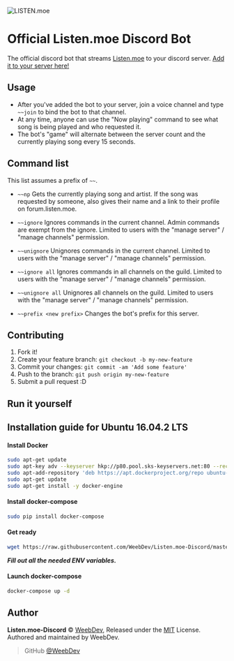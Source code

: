 ![LISTEN.moe](https://i.imgur.com/t8Zg2YJ.jpg)

# Official Listen.moe Discord Bot

The official discord bot that streams [Listen.moe](https://listen.moe) to your discord server. [Add it to your server here!](https://discordapp.com/oauth2/authorize?&client_id=222167140004790273&scope=bot&permissions=36702208)

## Usage

- After you've added the bot to your server, join a voice channel and type `~~join` to bind the bot to that channel.
- At any time, anyone can use the "Now playing" command to see what song is being played and who requested it.
- The bot's "game" will alternate between the server count and the currently playing song every 15 seconds.

## Command list

This list assumes a prefix of `~~`.

- `~~np`
  Gets the currently playing song and artist. If the song was requested by someone, also gives their name and a link to their profile on forum.listen.moe.

- `~~ignore`
  Ignores commands in the current channel. Admin commands are exempt from the ignore. Limited to users with the "manage server" / "manage channels" permission.

- `~~unignore`
  Unignores commands in the current channel. Limited to users with the "manage server" / "manage channels" permission.

- `~~ignore all`
  Ignores commands in all channels on the guild. Limited to users with the "manage server" / "manage channels" permission.

- `~~unignore all`
  Unignores all channels on the guild. Limited to users with the "manage server" / "manage channels" permission.

- `~~prefix <new prefix>`
  Changes the bot's prefix for this server.

## Contributing

1. Fork it!
2. Create your feature branch: `git checkout -b my-new-feature`
3. Commit your changes: `git commit -am 'Add some feature'`
4. Push to the branch: `git push origin my-new-feature`
5. Submit a pull request :D


## Run it yourself

## Installation guide for Ubuntu 16.04.2 LTS

#### Install Docker

```bash
sudo apt-get update
sudo apt-key adv --keyserver hkp://p80.pool.sks-keyservers.net:80 --recv-keys 58118E89F3A912897C070ADBF76221572C52609D
sudo apt-add-repository 'deb https://apt.dockerproject.org/repo ubuntu-xenial main'
sudo apt-get update
sudo apt-get install -y docker-engine
```

#### Install docker-compose
```bash
sudo pip install docker-compose
```

#### Get ready
```bash
wget https://raw.githubusercontent.com/WeebDev/Listen.moe-Discord/master/docker-compose.yml.example -O docker-compose.yml
```

***Fill out all the needed ENV variables.***

#### Launch docker-compose

```bash
docker-compose up -d
```

## Author

**Listen.moe-Discord** © [WeebDev](https://github.com/WeebDev), Released under the [MIT](https://github.com/WeebDev/Listen.moe-Discord/blob/master/LICENSE) License.<br>
Authored and maintained by WeebDev.

> GitHub [@WeebDev](https://github.com/WeebDev)
